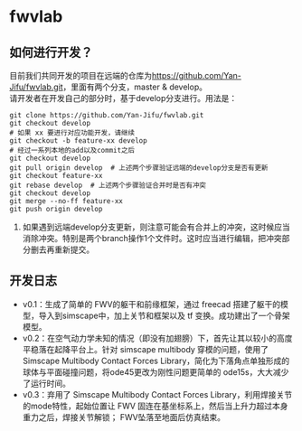 # fwvlab
## 如何进行开发？
目前我们共同开发的项目在远端的仓库为<https://github.com/Yan-Jifu/fwvlab.git>，里面有两个分支，master & develop。  
请开发者在开发自己的部分时，基于develop分支进行。用法是：
```
git clone https://github.com/Yan-Jifu/fwvlab.git
git checkout develop
# 如果 xx 要进行对应功能开发，请继续
git checkout -b feature-xx develop
# 经过一系列本地的add以及commit之后
git checkout develop
git pull origin develop  # 上述两个步骤验证远端的develop分支是否有更新
git checkout feature-xx
git rebase develop  # 上述两个步骤验证合并时是否有冲突
git checkout develop
git merge --no-ff feature-xx
git push origin develop
```

1. 如果遇到远端develop分支更新，则注意可能会有合并上的冲突，这时候应当消除冲突。特别是两个branch操作1个文件时。这时应当进行编辑，把冲突部分删去再重新提交。

## 开发日志
- v0.1：生成了简单的 FWV的躯干和前缘框架，通过 freecad 搭建了躯干的模型，导入到simscape中，加上关节和框架以及 tf 变换。成功建出了一个骨架模型。
- v0.2：在空气动力学未知的情况（即没有加翅膀）下，首先让其以较小的高度平稳落在起降平台上。针对 simscape multibody 穿模的问题，使用了 Simscape Multibody Contact Forces Library，简化为下落角点单独形成的球体与平面碰撞问题，将ode45更改为刚性问题更简单的 ode15s，大大减少了运行时间。
- v0.3：弃用了 Simscape Multibody Contact Forces Library，利用焊接关节的mode特性，起始位置让 FWV 固连在基坐标系上，然后当上升力超过本身重力之后，焊接关节解锁； FWV坠落至地面后仿真结束。